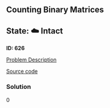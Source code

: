 ## Counting Binary Matrices

## State: :cloud: **Intact**

**ID: 626**

[Problem Description](https://projecteuler.net/problem=626)

[Source code](main.cpp)

### Solution
0